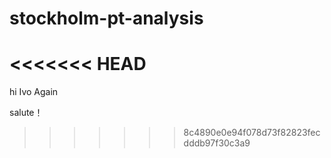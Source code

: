 # stockholm-pt-analysis
<<<<<<< HEAD
=======
hi
Ivo
Again

salute！
>>>>>>> 8c4890e0e94f078d73f82823fecdddb97f30c3a9
